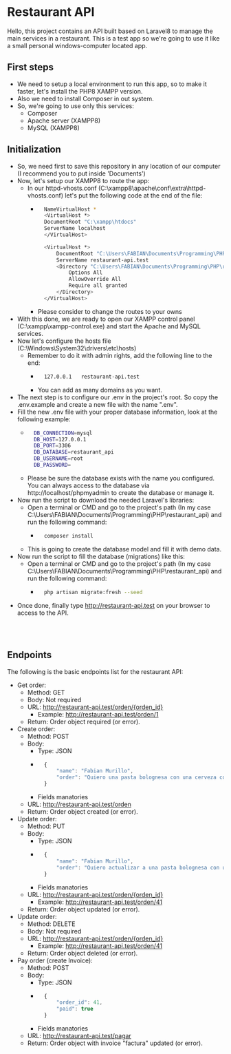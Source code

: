 # Restaurant API
Hello, this project contains an API built based on Laravel8 to manage the main services in a restaurant. This is a test app so we're going to use it like a small personal windows-computer located app.

## First steps
- We need to setup a local environment to run this app, so to make it faster, let's install the PHP8 XAMPP version.
- Also we need to install Composer in out system.
- So, we're going to use only this services:
    - Composer
    - Apache server (XAMPP8)
    - MySQL (XAMPP8)

## Initialization
- So, we need first to save this repository in any location of our computer (I recommend you to put inside 'Documents')
- Now, let's setup our XAMPP8 to route the app:
    - In our httpd-vhosts.conf (C:\xampp8\apache\conf\extra\httpd-vhosts.conf) let's put the following code at the end of the file:
        - ```bash
            NameVirtualHost *
            <VirtualHost *>
            DocumentRoot "C:\xampp\htdocs"
            ServerName localhost
            </VirtualHost>

            <VirtualHost *>
                DocumentRoot "C:\Users\FABIAN\Documents\Programming\PHP\restaurant_api\public"
                ServerName restaurant-api.test
                <Directory "C:\Users\FABIAN\Documents\Programming\PHP\restaurant_api\public">
                    Options All
                    AllowOverride All
                    Require all granted
                </Directory>
            </VirtualHost>
            ```
        - Please consider to change the routes to your owns 
- With this done, we are ready to open our XAMPP control panel (C:\xampp\xampp-control.exe) and start the Apache and MySQL services.
- Now let's configure the hosts file (C:\Windows\System32\drivers\etc\hosts)
    - Remember to do it with admin rights, add the following line to the end:
        - ```bash
            127.0.0.1	restaurant-api.test
            ```
        - You can add as many domains as you want.
- The next step is to configure our .env in the project's root. So copy the .env.example and create a new file with the name ".env".
- Fill the new .env file with your proper database information, look at the following example:
    - ```bash
        DB_CONNECTION=mysql
        DB_HOST=127.0.0.1
        DB_PORT=3306
        DB_DATABASE=restaurant_api
        DB_USERNAME=root
        DB_PASSWORD=
        ```
    - Please be sure the database exists with the name you configured. You can always access to the database via http://localhost/phpmyadmin to create the database or manage it.
- Now run the script to download the needed Laravel's libraries:
    - Open a terminal or CMD and go to the project's path (In my case C:\Users\FABIAN\Documents\Programming\PHP\restaurant_api) and run the following command:
        - ```bash
            composer install
            ```
    - This is going to create the database model and fill it with demo data.
- Now run the script to fill the database (migrations) like this:
    - Open a terminal or CMD and go to the project's path (In my case C:\Users\FABIAN\Documents\Programming\PHP\restaurant_api) and run the following command:
        - ```bash
            php artisan migrate:fresh --seed
            ```
- Once done, finally type http://restaurant-api.test on your browser to access to the API.

<br />
<br />

## Endpoints
The following is the basic endpoints list for the restaurant API:
- Get order:
    - Method: GET
    - Body: Not required
    - URL: http://restaurant-api.test/orden/{orden_id}
        - Example: http://restaurant-api.test/orden/1
    - Return: Order object required (or error).
- Create order:
    - Method: POST
    - Body:
        - Type: JSON
        - ```javascript
            {
                "name": "Fabian Murillo",
                "order": "Quiero una pasta bolognesa con una cerveza corona."
            }
            ```
        - Fields manatories
    - URL: http://restaurant-api.test/orden
    - Return: Order object created (or error).
- Update order:
    - Method: PUT
    - Body:
        - Type: JSON
        - ```javascript
            {
                "name": "Fabian Murillo",
                "order": "Quiero actualizar a una pasta bolognesa con una cerveza corona."
            }
            ```
        - Fields manatories
    - URL: http://restaurant-api.test/orden/{orden_id}
        - Example: http://restaurant-api.test/orden/41
    - Return: Order object updated (or error).
- Update order:
    - Method: DELETE
    - Body: Not required
    - URL: http://restaurant-api.test/orden/{orden_id}
        - Example: http://restaurant-api.test/orden/41
    - Return: Order object deleted (or error).
- Pay order (create Invoice):
    - Method: POST
    - Body:
        - Type: JSON
        - ```javascript
            {
                "order_id": 41,
                "paid": true
            }
            ```
        - Fields manatories
    - URL: http://restaurant-api.test/pagar
    - Return: Order object with invoice "factura" updated (or error).